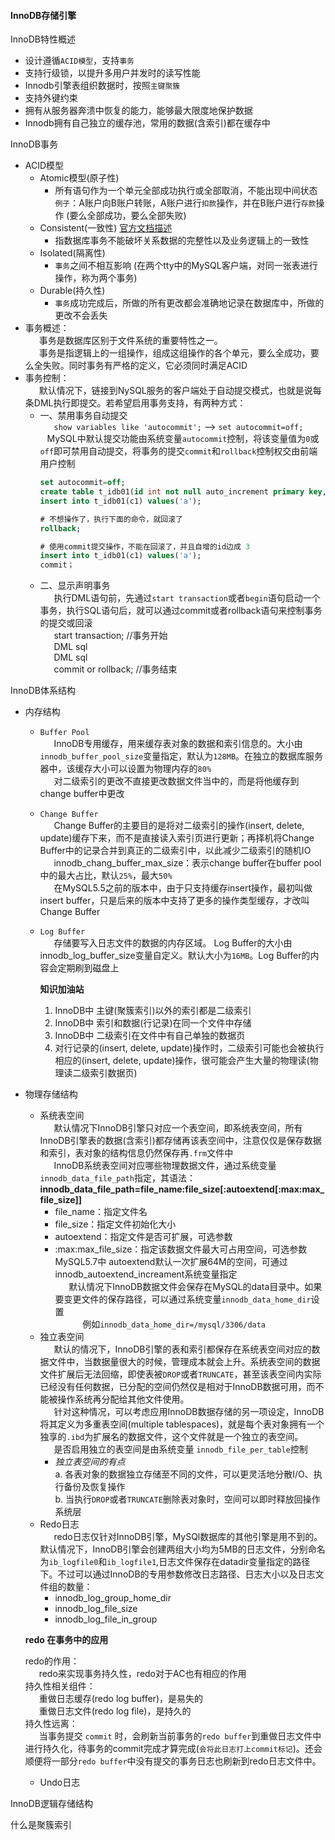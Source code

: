 #### InnoDB存储引擎

InnoDB特性概述
  - 设计遵循`ACID模型`，支持`事务`
  - 支持行级锁，以提升多用户并发时的读写性能
  - Innodb引擎表组织数据时，按照`主键聚簇`
  - 支持外键约束
  - 拥有从服务器奔溃中恢复的能力，能够最大限度地保护数据
  - Innodb拥有自己独立的缓存池，常用的数据(含索引)都在缓存中

InnoDB事务
  - ACID模型
    - Atomic模型(原子性)
      - 所有语句作为一个单元全部成功执行或全部取消，不能出现中间状态  
         `例子`：A账户向B账户转账，A账户进行`扣款`操作，并在B账户进行`存款`操作 (要么全部成功，要么全部失败)
    - Consistent(一致性) [官方文档描述](https://dev.mysql.com/doc/refman/5.7/en/mysql-acid.html)
      - 指数据库事务不能破坏关系数据的完整性以及业务逻辑上的一致性
    - Isolated(隔离性)
      - `事务`之间不相互影响 (在两个tty中的MySQL客户端，对同一张表进行操作，称为两个事务)
    - Durable(持久性)
      - `事务`成功完成后，所做的所有更改都会准确地记录在数据库中，所做的更改不会丢失
  - 事务概述：  
      &ensp; &ensp; 事务是数据库区别于文件系统的重要特性之一。  
      &ensp; &ensp; 事务是指逻辑上的一组操作，组成这组操作的各个单元，要么全成功，要么全失败。同时事务有严格的定义，它必须同时满足ACID
  - 事务控制：  
      &ensp; &ensp; 默认情况下，链接到NySQL服务的客户端处于自动提交模式，也就是说每条DML执行即提交。若希望启用事务支持，有两种方式：
      - 一、禁用事务自动提交  
          &ensp; &ensp; `show variables like 'autocommit';`  -->  `set autocommit=off;`  
          &ensp; MySQL中默认提交功能由系统变量`autocommit`控制，将该变量值为`0`或`off`即可禁用自动提交，将事务的提交`commit`和`rollback`控制权交由前端用户控制
          ``` sql
          set autocommit=off;
          create table t_idb01(id int not null auto_increment primary key, c1 varchar(20))ENGINE=innodb auto_increment=1;
          insert into t_idb01(c1) values('a');
          
          # 不想操作了，执行下面的命令，就回滚了
          rollback;
          
          # 使用commit提交操作，不能在回滚了，并且自增的id边成 3
          insert into t_idb01(c1) values('a');
          commit；
          ```
      - 二、显示声明事务  
          &ensp; &ensp; 执行DML语句前，先通过`start transaction`或者`begin`语句启动一个事务，执行SQL语句后，就可以通过commit或者rollback语句来控制事务的提交或回滚  
            &ensp; &ensp; start transaction; //事务开始  
              &ensp; &ensp; DML sql  
              &ensp; &ensp; DML sql  
            &ensp; &ensp; commit or rollback; //事务结束  

InnoDB体系结构
  - 内存结构
    - `Buffer Pool`  
      &ensp; &ensp; InnoDB专用缓存，用来缓存表对象的数据和索引信息的。大小由`innodb_buffer_pool_size`变量指定，默认为`128MB`。在独立的数据库服务器中，该缓存大小可以设置为物理内存的`80%`  
      &ensp; &ensp; 对二级索引的更改不直接更改数据文件当中的，而是将他缓存到 change buffer中更改
    - `Change Buffer`  
      &ensp; &ensp; Change Buffer的主要目的是将对二级索引的操作(insert, delete, update)缓存下来，而不是直接读入索引页进行更新；再择机将Change Buffer中的记录合并到真正的二级索引中，以此减少二级索引的随机IO  
      &ensp; &ensp; innodb_chang_buffer_max_size：表示change buffer在buffer pool中的最大占比，默认`25%`，最大`50%`  
      &ensp; &ensp; 在MySQL5.5之前的版本中，由于只支持缓存insert操作，最初叫做insert buffer，只是后来的版本中支持了更多的操作类型缓存，才改叫 Change Buffer  
    - `Log Buffer`  
      &ensp; &ensp; 存储要写入日志文件的数据的内存区域。 Log Buffer的大小由 innodb_log_buffer_size变量自定义。默认大小为`16MB`。Log Buffer的内容会定期刷到磁盘上
      
      __知识加油站__  
        1. InnoDB中 主键(聚簇索引)以外的索引都是二级索引  
        2. InnoDB中 索引和数据(行记录)在同一个文件中存储  
        3. InnoDB中 二级索引在文件中有自己单独的数据页  
        4. 对行记录的(insert, delete, update)操作时，二级索引可能也会被执行相应的(insert, delete, update)操作，很可能会产生大量的物理读(物理读二级索引数据页)    

- 物理存储结构
  - 系统表空间  
    &ensp; &ensp; 默认情况下InnoDB引擎只对应一个表空间，即系统表空间，所有InnoDB引擎表的数据(含索引)都存储再该表空间中，注意仅仅是保存数据和索引，表对象的结构信息仍然保存再`.frm`文件中  
    &ensp; &ensp; InnoDB系统表空间对应哪些物理数据文件，通过系统变量`innodb_data_file_path`指定，其语法：  
    __innodb_data_file_path=file_name:file_size[:autoextend[:max:max_file_size]]__  
    - file_name：指定文件名
    - file_size：指定文件初始化大小
    - autoextend：指定文件是否可扩展，可选参数
    - :max:max_file_size：指定该数据文件最大可占用空间，可选参数
    &ensp; &ensp; MySQL5.7中 autoextend默认一次扩展64M的空间，可通过innodb_autoextend_increament系统变量指定  
    &ensp; &ensp; 默认情况下InnoDB数据文件会保存在MySQL的data目录中。如果要变更文件的保存路径，可以通过系统变量`innodb_data_home_dir`设置  
    &ensp; &ensp; &ensp; &ensp; 例如`innodb_data_home_dir=/mysql/3306/data`
  - 独立表空间  
    &ensp; &ensp; 默认的情况下，InnoDB引擎的表和索引都保存在系统表空间对应的数据文件中，当数据量很大的时候，管理成本就会上升。系统表空间的数据文件扩展后无法回缩，即使表被`DROP`或者`TRUNCATE`，甚至该表空间内实际已经没有任何数据，已分配的空间仍然仅是相对于InnoDB数据可用，而不能被操作系统再分配给其他文件使用。  
    &ensp; &ensp; 针对这种情况，可以考虑应用InnoDB数据存储的另一项设定，InnoDB将其定义为多重表空间(multiple tablespaces)，就是每个表对象拥有一个独享的`.ibd`为扩展名的数据文件，这个文件就是一个独立的表空间。  
    &ensp; &ensp; 是否启用独立的表空间是由系统变量 `innodb_file_per_table`控制  
    - _独立表空间的有点_  
    a. 各表对象的数据独立存储至不同的文件，可以更灵活地分散I/O、执行备份及恢复操作  
    b. 当执行`DROP`或者`TRUNCATE`删除表对象时，空间可以即时释放回操作系统层
  - Redo日志  
    &ensp; &ensp; redo日志仅针对InnoDB引擎，MySQl数据库的其他引擎是用不到的。默认情况下，InnoDB引擎会创建两组大小均为5MB的日志文件，分别命名为`ib_logfile0`和`ib_logfile1`,日志文件保存在datadir变量指定的路径下。不过可以通过InnoDB的专用参数修改日志路径、日志大小以及日志文件组的数量：  
    - innodb_log_group_home_dir
    - innodb_log_file_size
    - innodb_log_file_in_group  

  __redo 在事务中的应用__  
  
  redo的作用：  
  &ensp; &ensp; redo来实现事务持久性，redo对于AC也有相应的作用  
  持久性相关组件：  
  &ensp; &ensp; 重做日志缓存(redo log buffer)，是易失的  
  &ensp; &ensp; 重做日志文件(redo log file)，是持久的  
  持久性远离：  
  &ensp; &ensp; 当事务提交 `commit` 时，会刷新当前事务的`redo buffer`到重做日志文件中进行持久化，待事务的commit完成才算完成(`会将此日志打上commit标记`)。还会顺便将一部分`redo buffer`中没有提交的事务日志也刷新到redo日志文件中。
  - Undo日志  
    

InnoDB逻辑存储结构

什么是聚簇索引
